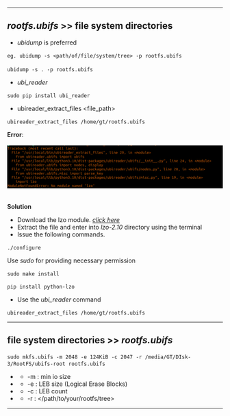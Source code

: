 
----------

## _rootfs.ubifs_ >> file system directories

* _ubidump_ is preferred

```
eg. ubidump -s <path/of/file/system/tree> -p rootfs.ubifs

ubidump -s . -p rootfs.ubifs
```




* _ubi_reader_

```
sudo pip install ubi_reader
```


* ubireader_extract_files <file_path>
```
ubireader_extract_files /home/gt/rootfs.ubifs
```

**Error**:<br><br>
<img src="https://github.com/Godson-Thomas/Root-File-System-261/blob/master/e_lzo.png" width="700">  <br><br>


**Solution**

* Download the lzo module. [_click here_](https://github.com/Godson-Thomas/Root-File-System-261/raw/master/lzo-2.10.tar.gz)
* Extract the file and enter into _lzo-2.10_ directory using the terminal
* Issue the following commands.

```
./configure
```
 Use _sudo_ for providing necessary permission
```
sudo make install
```
```
pip install python-lzo
```

* Use the _ubi_reader_ command

```
ubireader_extract_files /home/gt/rootfs.ubifs
```

------

## file system directories >> _rootfs.ubifs_

```
sudo mkfs.ubifs -m 2048 -e 124KiB -c 2047 -r /media/GT/DIsk-3/RootFS/ubifs-root rootfs.ubifs
```

* - -m : min io size
* - -e : LEB size (Logical Erase Blocks)
* - -c : LEB count
* - -r : </path/to/your/rootfs/tree>

-------------